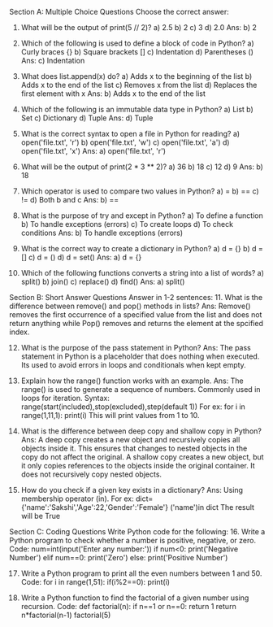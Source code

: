 Section A: Multiple Choice Questions 
Choose the correct answer:
1. What will be the output of print(5 // 2)?
a) 2.5
b) 2
c) 3
d) 2.0
Ans: b) 2

2. Which of the following is used to define a block of code in Python?
a) Curly braces {}
b) Square brackets []
c) Indentation
d) Parentheses ()
Ans: c) Indentation

3. What does list.append(x) do?
a) Adds x to the beginning of the list
b) Adds x to the end of the list
c) Removes x from the list
d) Replaces the first element with x
Ans: b) Adds x to the end of the list

4. Which of the following is an immutable data type in Python?
a) List
b) Set
c) Dictionary
d) Tuple
Ans: d) Tuple

5. What is the correct syntax to open a file in Python for reading?
a) open('file.txt', 'r')
b) open('file.txt', 'w')
c) open('file.txt', 'a')
d) open('file.txt', 'x')
Ans: a) open('file.txt', 'r')

6. What will be the output of print(2 * 3 ** 2)?
a) 36
b) 18
c) 12
d) 9
Ans: b) 18

7. Which operator is used to compare two values in Python?
a) =
b) ==
c) !=
d) Both b and c
Ans: b) ==

8. What is the purpose of try and except in Python?
a) To define a function
b) To handle exceptions (errors)
c) To create loops
d) To check conditions
Ans: b) To handle exceptions (errors)

9. What is the correct way to create a dictionary in Python?
a) d = {}
b) d = []
c) d = ()
d) d = set()
Ans: a) d = {}

10. Which of the following functions converts a string into a list of words?
a) split()
b) join()
c) replace()
d) find()
Ans: a) split()

Section B: Short Answer Questions
Answer in 1-2 sentences:
11. What is the difference between remove() and pop() methods in lists?
Ans: Remove() removes the first occurrence of a specified value from the list and does not return anything while Pop() removes and returns the element at the spcified index.

12. What is the purpose of the pass statement in Python?
Ans: The pass statement in Python is a placeholder that does nothing when executed. Its used to avoid errors in loops and conditionals when kept empty.

13. Explain how the range() function works with an example.
Ans: The range() is used to generate a sequence of numbers. Commonly used in loops for iteration.
Syntax: range(start(included),stop(excluded),step(default 1))
For ex: for i in range(1,11,1):
            print(i)
        This will print values from 1 to 10.

14. What is the difference between deep copy and shallow copy in Python?
Ans: A deep copy creates a new object and recursively copies all objects inside it. This ensures that changes to nested objects in the copy do not affect the original. A shallow copy creates a new object, but it only copies references to the objects inside the original container. It does not recursively copy nested objects.

15. How do you check if a given key exists in a dictionary?
Ans: Using membership operator (in). For ex: 
dict={'name':'Sakshi','Age':22,'Gender':'Female'}
('name')in dict
The result will be True

Section C: Coding Questions
Write Python code for the following:
16. Write a Python program to check whether a number is positive, negative, or zero.
Code:
num=int(input('Enter any number:'))
if num<0:
    print('Negative Number')
elif num==0:
    print('Zero')
else:
    print('Positive Number')

17. Write a Python program to print all the even numbers between 1 and 50.
Code: 
for i in range(1,51):
    if(i%2==0):
        print(i)

18. Write a Python function to find the factorial of a given number using recursion.
Code: 
def factorial(n):
    if n==1 or n==0:
        return 1
    return n*factorial(n-1)
factorial(5)